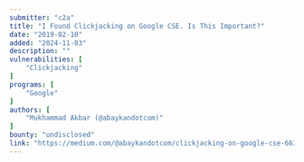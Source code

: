 ```yaml
---
submitter: "c2a"
title: "I Found Clickjacking on Google CSE. Is This Important?"
date: "2019-02-10"
added: "2024-11-03"
description: ""
vulnerabilities: [
    "Clickjacking"
]
programs: [
    "Google"
]
authors: [
    "Mukhammad Akbar (@abaykandotcom)"
]
bounty: "undisclosed"
link: "https://medium.com/@abaykandotcom/clickjacking-on-google-cse-6636bba72d20"
---
```




